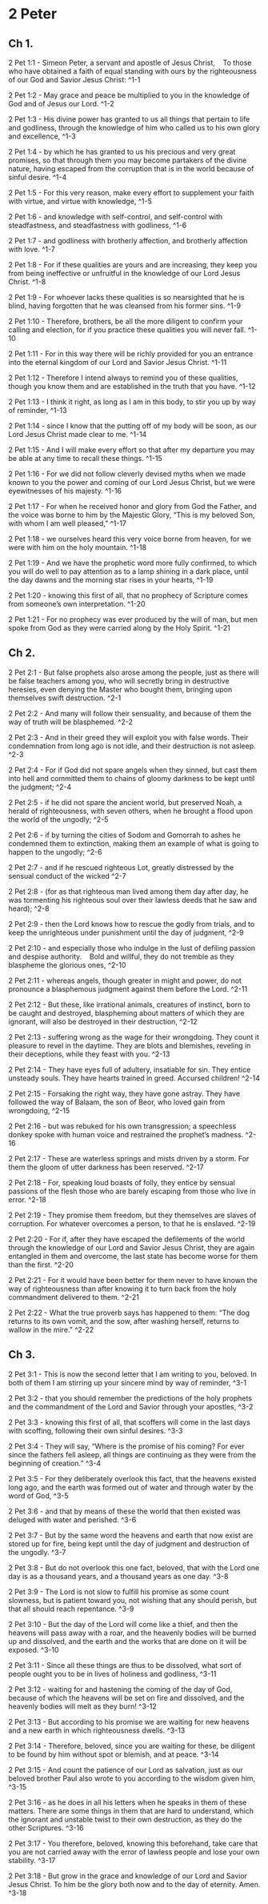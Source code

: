 # 2 Peter

## Ch 1.

2 Pet 1:1 - Simeon Peter, a servant and apostle of Jesus Christ,    To those who have obtained a faith of equal standing with ours by the righteousness of our God and Savior Jesus Christ: ^1-1

2 Pet 1:2 - May grace and peace be multiplied to you in the knowledge of God and of Jesus our Lord. ^1-2

2 Pet 1:3 - His divine power has granted to us all things that pertain to life and godliness, through the knowledge of him who called us to his own glory and excellence, ^1-3

2 Pet 1:4 - by which he has granted to us his precious and very great promises, so that through them you may become partakers of the divine nature, having escaped from the corruption that is in the world because of sinful desire. ^1-4

2 Pet 1:5 - For this very reason, make every effort to supplement your faith with virtue, and virtue with knowledge, ^1-5

2 Pet 1:6 - and knowledge with self-control, and self-control with steadfastness, and steadfastness with godliness, ^1-6

2 Pet 1:7 - and godliness with brotherly affection, and brotherly affection with love. ^1-7

2 Pet 1:8 - For if these qualities are yours and are increasing, they keep you from being ineffective or unfruitful in the knowledge of our Lord Jesus Christ. ^1-8

2 Pet 1:9 - For whoever lacks these qualities is so nearsighted that he is blind, having forgotten that he was cleansed from his former sins. ^1-9

2 Pet 1:10 - Therefore, brothers, be all the more diligent to confirm your calling and election, for if you practice these qualities you will never fall. ^1-10

2 Pet 1:11 - For in this way there will be richly provided for you an entrance into the eternal kingdom of our Lord and Savior Jesus Christ. ^1-11

2 Pet 1:12 - Therefore I intend always to remind you of these qualities, though you know them and are established in the truth that you have. ^1-12

2 Pet 1:13 - I think it right, as long as I am in this body, to stir you up by way of reminder, ^1-13

2 Pet 1:14 - since I know that the putting off of my body will be soon, as our Lord Jesus Christ made clear to me. ^1-14

2 Pet 1:15 - And I will make every effort so that after my departure you may be able at any time to recall these things. ^1-15

2 Pet 1:16 - For we did not follow cleverly devised myths when we made known to you the power and coming of our Lord Jesus Christ, but we were eyewitnesses of his majesty. ^1-16

2 Pet 1:17 - For when he received honor and glory from God the Father, and the voice was borne to him by the Majestic Glory, “This is my beloved Son, with whom I am well pleased,” ^1-17

2 Pet 1:18 - we ourselves heard this very voice borne from heaven, for we were with him on the holy mountain. ^1-18

2 Pet 1:19 - And we have the prophetic word more fully confirmed, to which you will do well to pay attention as to a lamp shining in a dark place, until the day dawns and the morning star rises in your hearts, ^1-19

2 Pet 1:20 - knowing this first of all, that no prophecy of Scripture comes from someone’s own interpretation. ^1-20

2 Pet 1:21 - For no prophecy was ever produced by the will of man, but men spoke from God as they were carried along by the Holy Spirit. ^1-21


## Ch 2.

2 Pet 2:1 - But false prophets also arose among the people, just as there will be false teachers among you, who will secretly bring in destructive heresies, even denying the Master who bought them, bringing upon themselves swift destruction. ^2-1

2 Pet 2:2 - And many will follow their sensuality, and because of them the way of truth will be blasphemed. ^2-2

2 Pet 2:3 - And in their greed they will exploit you with false words. Their condemnation from long ago is not idle, and their destruction is not asleep. ^2-3

2 Pet 2:4 - For if God did not spare angels when they sinned, but cast them into hell and committed them to chains of gloomy darkness to be kept until the judgment; ^2-4

2 Pet 2:5 - if he did not spare the ancient world, but preserved Noah, a herald of righteousness, with seven others, when he brought a flood upon the world of the ungodly; ^2-5

2 Pet 2:6 - if by turning the cities of Sodom and Gomorrah to ashes he condemned them to extinction, making them an example of what is going to happen to the ungodly; ^2-6

2 Pet 2:7 - and if he rescued righteous Lot, greatly distressed by the sensual conduct of the wicked ^2-7

2 Pet 2:8 - (for as that righteous man lived among them day after day, he was tormenting his righteous soul over their lawless deeds that he saw and heard); ^2-8

2 Pet 2:9 - then the Lord knows how to rescue the godly from trials, and to keep the unrighteous under punishment until the day of judgment, ^2-9

2 Pet 2:10 - and especially those who indulge in the lust of defiling passion and despise authority.    Bold and willful, they do not tremble as they blaspheme the glorious ones, ^2-10

2 Pet 2:11 - whereas angels, though greater in might and power, do not pronounce a blasphemous judgment against them before the Lord. ^2-11

2 Pet 2:12 - But these, like irrational animals, creatures of instinct, born to be caught and destroyed, blaspheming about matters of which they are ignorant, will also be destroyed in their destruction, ^2-12

2 Pet 2:13 - suffering wrong as the wage for their wrongdoing. They count it pleasure to revel in the daytime. They are blots and blemishes, reveling in their deceptions, while they feast with you. ^2-13

2 Pet 2:14 - They have eyes full of adultery, insatiable for sin. They entice unsteady souls. They have hearts trained in greed. Accursed children! ^2-14

2 Pet 2:15 - Forsaking the right way, they have gone astray. They have followed the way of Balaam, the son of Beor, who loved gain from wrongdoing, ^2-15

2 Pet 2:16 - but was rebuked for his own transgression; a speechless donkey spoke with human voice and restrained the prophet’s madness. ^2-16

2 Pet 2:17 - These are waterless springs and mists driven by a storm. For them the gloom of utter darkness has been reserved. ^2-17

2 Pet 2:18 - For, speaking loud boasts of folly, they entice by sensual passions of the flesh those who are barely escaping from those who live in error. ^2-18

2 Pet 2:19 - They promise them freedom, but they themselves are slaves of corruption. For whatever overcomes a person, to that he is enslaved. ^2-19

2 Pet 2:20 - For if, after they have escaped the defilements of the world through the knowledge of our Lord and Savior Jesus Christ, they are again entangled in them and overcome, the last state has become worse for them than the first. ^2-20

2 Pet 2:21 - For it would have been better for them never to have known the way of righteousness than after knowing it to turn back from the holy commandment delivered to them. ^2-21

2 Pet 2:22 - What the true proverb says has happened to them: “The dog returns to its own vomit, and the sow, after washing herself, returns to wallow in the mire.” ^2-22


## Ch 3.

2 Pet 3:1 - This is now the second letter that I am writing to you, beloved. In both of them I am stirring up your sincere mind by way of reminder, ^3-1

2 Pet 3:2 - that you should remember the predictions of the holy prophets and the commandment of the Lord and Savior through your apostles, ^3-2

2 Pet 3:3 - knowing this first of all, that scoffers will come in the last days with scoffing, following their own sinful desires. ^3-3

2 Pet 3:4 - They will say, “Where is the promise of his coming? For ever since the fathers fell asleep, all things are continuing as they were from the beginning of creation.” ^3-4

2 Pet 3:5 - For they deliberately overlook this fact, that the heavens existed long ago, and the earth was formed out of water and through water by the word of God, ^3-5

2 Pet 3:6 - and that by means of these the world that then existed was deluged with water and perished. ^3-6

2 Pet 3:7 - But by the same word the heavens and earth that now exist are stored up for fire, being kept until the day of judgment and destruction of the ungodly. ^3-7

2 Pet 3:8 - But do not overlook this one fact, beloved, that with the Lord one day is as a thousand years, and a thousand years as one day. ^3-8

2 Pet 3:9 - The Lord is not slow to fulfill his promise as some count slowness, but is patient toward you, not wishing that any should perish, but that all should reach repentance. ^3-9

2 Pet 3:10 - But the day of the Lord will come like a thief, and then the heavens will pass away with a roar, and the heavenly bodies will be burned up and dissolved, and the earth and the works that are done on it will be exposed. ^3-10

2 Pet 3:11 - Since all these things are thus to be dissolved, what sort of people ought you to be in lives of holiness and godliness, ^3-11

2 Pet 3:12 - waiting for and hastening the coming of the day of God, because of which the heavens will be set on fire and dissolved, and the heavenly bodies will melt as they burn! ^3-12

2 Pet 3:13 - But according to his promise we are waiting for new heavens and a new earth in which righteousness dwells. ^3-13

2 Pet 3:14 - Therefore, beloved, since you are waiting for these, be diligent to be found by him without spot or blemish, and at peace. ^3-14

2 Pet 3:15 - And count the patience of our Lord as salvation, just as our beloved brother Paul also wrote to you according to the wisdom given him, ^3-15

2 Pet 3:16 - as he does in all his letters when he speaks in them of these matters. There are some things in them that are hard to understand, which the ignorant and unstable twist to their own destruction, as they do the other Scriptures. ^3-16

2 Pet 3:17 - You therefore, beloved, knowing this beforehand, take care that you are not carried away with the error of lawless people and lose your own stability. ^3-17

2 Pet 3:18 - But grow in the grace and knowledge of our Lord and Savior Jesus Christ. To him be the glory both now and to the day of eternity. Amen. ^3-18


